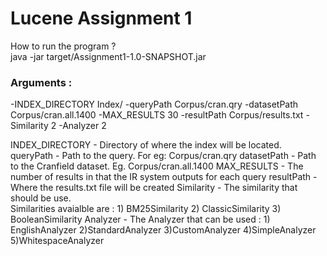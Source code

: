 # Lucene Assignment 1 
How to run the program ?  
java -jar target/Assignment1-1.0-SNAPSHOT.jar

### Arguments : 
-INDEX_DIRECTORY Index/ -queryPath Corpus/cran.qry -datasetPath Corpus/cran.all.1400 -MAX_RESULTS 30  -resultPath Corpus/results.txt -Similarity 2 -Analyzer 2

INDEX_DIRECTORY - Directory of where the index will be located. 
queryPath - Path to the query. For eg: Corpus/cran.qry
datasetPath - Path to the Cranfield dataset. Eg. Corpus/cran.all.1400
MAX_RESULTS - The number of results in that the IR system outputs for each query
resultPath - Where the results.txt file will be created
Similarity - The similarity that should be use.  
                Similarities avaialble are : 1) BM25Similarity
                2) ClassicSimilarity
                3) BooleanSimilarity
Analyzer - The Analyzer that can be used : 
            1) EnglishAnalyzer
            2)StandardAnalyzer
            3)CustomAnalyzer
            4)SimpleAnalyzer
            5)WhitespaceAnalyzer
